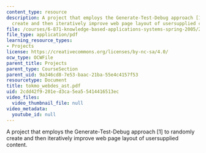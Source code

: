 ```yaml
---
content_type: resource
description: A project that employs the Generate-Test-Debug approach [1] to randomly
  create and then iteratively improve web page layout of usersupplied content.
file: /courses/6-871-knowledge-based-applications-systems-spring-2005/2cdd42f9201ed3ca5ea55414416513ec_tokmo_webdes_ast.pdf
file_type: application/pdf
learning_resource_types:
- Projects
license: https://creativecommons.org/licenses/by-nc-sa/4.0/
ocw_type: OCWFile
parent_title: Projects
parent_type: CourseSection
parent_uid: 9a346cd8-7e53-baac-21ba-55e4c4157f53
resourcetype: Document
title: tokmo_webdes_ast.pdf
uid: 2cdd42f9-201e-d3ca-5ea5-5414416513ec
video_files:
  video_thumbnail_file: null
video_metadata:
  youtube_id: null
---
```

A project that employs the Generate-Test-Debug approach [1] to randomly create and then iteratively improve web page layout of usersupplied content.